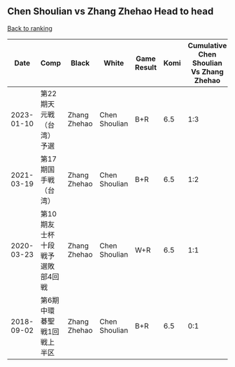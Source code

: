 ## Chen Shoulian vs Zhang Zhehao Head to head

[Back to ranking](../../index.md)




| **Date** | **Comp** | **Black** | **White** | **Game Result** | **Komi** | **Cumulative Chen Shoulian Vs Zhang Zhehao** | **Chen Shoulian Streak** | **Zhang Zhehao Streak** | 
| --- | --- | --- | --- | --- | --- | --- | --- | --- |
| 2023-01-10 | 第22期天元戦（台湾）予選 | Zhang Zhehao | Chen Shoulian | B+R | 6.5 | 1:3 | 0 | 2 | 
| 2021-03-19 | 第17期国手戦（台湾） | Zhang Zhehao | Chen Shoulian | B+R | 6.5 | 1:2 | 0 | 1 | 
| 2020-03-23 | 第10期友士杯十段戦予選敗部4回戦 | Zhang Zhehao | Chen Shoulian | W+R | 6.5 | 1:1 | 1 | 0 | 
| 2018-09-02 | 第6期中環碁聖戦1回戦上半区 | Zhang Zhehao | Chen Shoulian | B+R | 6.5 | 0:1 | 0 | 1 |




